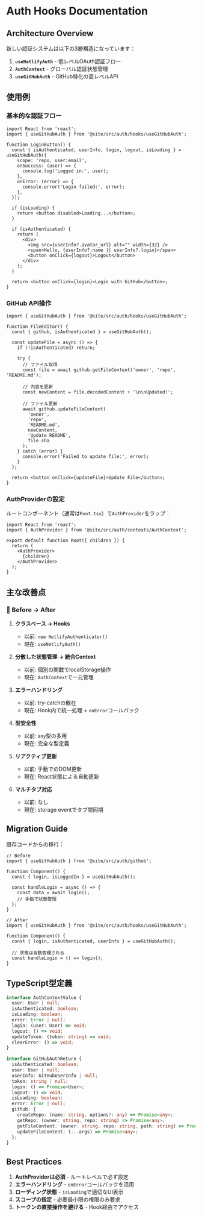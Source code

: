 # Auth Hooks Documentation

## Architecture Overview

新しい認証システムは以下の3層構造になっています：

1. **`useNetlifyAuth`** - 低レベルOAuth認証フロー
2. **`AuthContext`** - グローバル認証状態管理
3. **`useGitHubAuth`** - GitHub特化の高レベルAPI

## 使用例

### 基本的な認証フロー

```tsx
import React from 'react';
import { useGitHubAuth } from '@site/src/auth/hooks/useGitHubAuth';

function LoginButton() {
  const { isAuthenticated, userInfo, login, logout, isLoading } = useGitHubAuth({
    scope: 'repo, user:email',
    onSuccess: (user) => {
      console.log('Logged in:', user);
    },
    onError: (error) => {
      console.error('Login failed:', error);
    },
  });
  
  if (isLoading) {
    return <button disabled>Loading...</button>;
  }
  
  if (isAuthenticated) {
    return (
      <div>
        <img src={userInfo?.avatar_url} alt="" width={32} />
        <span>Hello, {userInfo?.name || userInfo?.login}</span>
        <button onClick={logout}>Logout</button>
      </div>
    );
  }
  
  return <button onClick={login}>Login with GitHub</button>;
}
```

### GitHub API操作

```tsx
import { useGitHubAuth } from '@site/src/auth/hooks/useGitHubAuth';

function FileEditor() {
  const { github, isAuthenticated } = useGitHubAuth();
  
  const updateFile = async () => {
    if (!isAuthenticated) return;
    
    try {
      // ファイル取得
      const file = await github.getFileContent('owner', 'repo', 'README.md');
      
      // 内容を更新
      const newContent = file.decodedContent + '\n\nUpdated!';
      
      // ファイル更新
      await github.updateFileContent(
        'owner',
        'repo',
        'README.md',
        newContent,
        'Update README',
        file.sha
      );
    } catch (error) {
      console.error('Failed to update file:', error);
    }
  };
  
  return <button onClick={updateFile}>Update File</button>;
}
```

### AuthProviderの設定

ルートコンポーネント（通常は`Root.tsx`）で`AuthProvider`をラップ：

```tsx
import React from 'react';
import { AuthProvider } from '@site/src/auth/contexts/AuthContext';

export default function Root({ children }) {
  return (
    <AuthProvider>
      {children}
    </AuthProvider>
  );
}
```

## 主な改善点

### 🎯 Before → After

1. **クラスベース → Hooks**
   - 以前: `new NetlifyAuthenticator()` 
   - 現在: `useNetlifyAuth()`

2. **分散した状態管理 → 統合Context**
   - 以前: 個別の関数でlocalStorage操作
   - 現在: `AuthContext`で一元管理

3. **エラーハンドリング**
   - 以前: try-catchの散在
   - 現在: Hook内で統一処理 + `onError`コールバック

4. **型安全性**
   - 以前: `any`型の多用
   - 現在: 完全な型定義

5. **リアクティブ更新**
   - 以前: 手動でのDOM更新
   - 現在: React状態による自動更新

6. **マルチタブ対応**
   - 以前: なし
   - 現在: storage eventでタブ間同期

## Migration Guide

既存コードからの移行：

```tsx
// Before
import { useGitHubAuth } from '@site/src/auth/github';

function Component() {
  const { login, isLoggedIn } = useGitHubAuth();
  
  const handleLogin = async () => {
    const data = await login();
    // 手動で状態管理
  };
}

// After  
import { useGitHubAuth } from '@site/src/auth/hooks/useGitHubAuth';

function Component() {
  const { login, isAuthenticated, userInfo } = useGitHubAuth();
  
  // 状態は自動管理される
  const handleLogin = () => login();
}
```

## TypeScript型定義

```ts
interface AuthContextValue {
  user: User | null;
  isAuthenticated: boolean;
  isLoading: boolean;
  error: Error | null;
  login: (user: User) => void;
  logout: () => void;
  updateToken: (token: string) => void;
  clearError: () => void;
}

interface GitHubAuthReturn {
  isAuthenticated: boolean;
  user: User | null;
  userInfo: GitHubUserInfo | null;
  token: string | null;
  login: () => Promise<User>;
  logout: () => void;
  isLoading: boolean;
  error: Error | null;
  github: {
    createRepo: (name: string, options?: any) => Promise<any>;
    getRepo: (owner: string, repo: string) => Promise<any>;
    getFileContent: (owner: string, repo: string, path: string) => Promise<any>;
    updateFileContent: (...args) => Promise<any>;
  };
}
```

## Best Practices

1. **AuthProviderは必須** - ルートレベルで必ず設定
2. **エラーハンドリング** - `onError`コールバックを活用
3. **ローディング状態** - `isLoading`で適切なUI表示
4. **スコープの指定** - 必要最小限の権限のみ要求
5. **トークンの直接操作を避ける** - Hook経由でアクセス